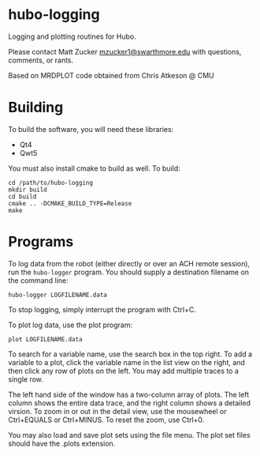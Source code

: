 hubo-logging
============

Logging and plotting routines for Hubo.

Please contact Matt Zucker <mzucker1@swarthmore.edu> with questions,
comments, or rants.

Based on MRDPLOT code obtained from Chris Atkeson @ CMU

Building 
========

To build the software, you will need these libraries:

  - Qt4
  - Qwt5

You must also install cmake to build as well. To build:

    cd /path/to/hubo-logging
    mkdir build
    cd build
    cmake .. -DCMAKE_BUILD_TYPE=Release
    make

Programs
========

To log data from the robot (either directly or over an ACH remote
session), run the `hubo-logger` program. You should supply a
destination filename on the command line:

    hubo-logger LOGFILENAME.data

To stop logging, simply interrupt the program with Ctrl+C.

To plot log data, use the plot program:

    plot LOGFILENAME.data

To search for a variable name, use the search box in the top right.
To add a variable to a plot, click the variable name in the list view
on the right, and then click any row of plots on the left. You may add
multiple traces to a single row.

The left hand side of the window has a two-column array of plots. The
left column shows the entire data trace, and the right column shows a
detailed virsion. To zoom in or out in the detail view, use the
mousewheel or Ctrl+EQUALS or Ctrl+MINUS. To reset the zoom, use
Ctrl+0.

You may also load and save plot sets using the file menu. The plot set
files should have the .plots extension.

